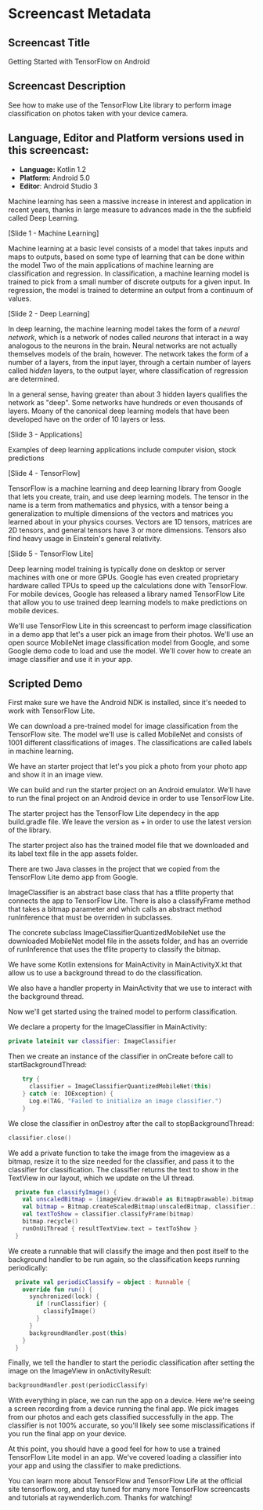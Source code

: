 # Screencast Metadata

## Screencast Title

Getting Started with TensorFlow on Android

## Screencast Description

See how to make use of the TensorFlow Lite library to perform image classification on photos taken with your device camera.

## Language, Editor and Platform versions used in this screencast:

- **Language:** Kotlin 1.2
- **Platform:** Android 5.0
- **Editor**: Android Studio 3


Machine learning has seen a massive increase in interest and application in recent years, thanks in large measure to advances made in the the subfield called Deep Learning.

[Slide 1 - Machine Learning]

Machine learning at a basic level consists of a model that takes inputs and maps to outputs, based on some type of learning that can be done within the model Two of the main applications of machine learning are classification and regression. In classification, a machine learning model is trained to pick from a small number of discrete outputs for a given input. In regression, the model is trained to determine an output from a continuum of values. 

[Slide 2 - Deep Learning]

In deep learning, the machine learning model takes the form of a _neural network_, which is a network of nodes called _neurons_ that interact in a way analogous to the neurons in the brain. Neural networks are not actually themselves models of the brain, however. The network takes the form of a number of a layers, from the input layer, through a certain number of layers called _hidden_ layers, to the output layer, where classification of regression are determined.

In a general sense, having greater than about 3 hidden layers qualifies the network as "deep". Some networks have hundreds or even thousands of layers. Moany of the canonical deep learning models that have been developed have on the order of 10 layers or less.

[Slide 3 - Applications]

Examples of deep learning applications include computer vision, stock predictions

[Slide 4 - TensorFlow]

TensorFlow is a machine learning and deep learning library from Google that lets you create, train, and use deep learning models. The tensor in the name is a term from mathematics and physics, with a tensor being a generalization to multiple dimensions of the vectors and matrices you learned about in your physics courses. Vectors are 1D tensors, matrices are 2D tensors, and general tensors have 3 or more dimensions. Tensors also find heavy usage in Einstein's general relativity.

[Slide 5 - TensorFlow Lite]

Deep learning model training is typically done on desktop or server machines with one or more GPUs. Google has even created proprietary hardware called TPUs to speed up the calculations done with TensorFlow. For mobile devices, Google has released a library named TensorFlow Lite that allow you to use trained deep learning models to make predictions on mobile devices.

We'll use TensorFlow Lite in this screencast to perform image classification in a demo app that let's a user pick an image from their photos. We'll use an open source  MobileNet image classification model from Google, and some Google demo code to load and use the model. We'll cover how to create an image classifier and use it in your app.

## Scripted Demo

First make sure we have the Android NDK is installed, since it's needed to work with TensorFlow Lite.

We can download a pre-trained model for image classification from the TensorFlow site. The model we'll use is called MobileNet and consists of 1001 different classifications of images. The classifications are called labels in machine learning.

We have an starter project that let's you pick a photo from your photo app and show it in an image view.

We can build and run the starter project on an Android emulator. We'll have to run the final project on an Android device in order to use TensorFlow Lite.

The starter project has the TensorFlow Lite dependecy in the app build.gradle file. We leave the version as + in order to use the latest version of the library.

The starter project also has the trained model file that we downloaded and its label text file in the app assets folder.

There are two Java classes in the project that we copied from the TensorFlow Lite demo app from Google.

ImageClassifier is an abstract base class that has a tflite property that connects the app to TensorFlow Lite. There is also a classifyFrame method that takes a bitmap parameter and which calls an abstract method runInference that must be overriden in subclasses.

The concrete subclass ImageClassifierQuantizedMobileNet use the downloaded MobileNet model file in the assets folder, and has an override of runInference that uses the tflite property to classify the bitmap.

We have some Kotlin extensions for MainActivity in MainActivityX.kt that allow us to use a background thread to do the classification.

We also have a handler property in MainActivity that we use to interact with the background thread.

Now we'll get started using the trained model to perform classification.

We declare a property for the ImageClassifier in MainActivity:

```kotlin
private lateinit var classifier: ImageClassifier
```

Then we create an instance of the classifier in onCreate before call to startBackgroundThread:

```kotlin
    try {
      classifier = ImageClassifierQuantizedMobileNet(this)
    } catch (e: IOException) {
      Log.e(TAG, "Failed to initialize an image classifier.")
    }
```

We close the classifier in onDestroy after the call to stopBackgroundThread:

```kotlin
classifier.close()
```

We add a private function to take the image from the imageview as a bitmap, resize it to the size needed for the classifier, and pass it to the classifier for classification. The classifier returns the text to show in the TextView in our layout, which we update on the UI thread.

```kotlin
  private fun classifyImage() {
    val unscaledBitmap = (imageView.drawable as BitmapDrawable).bitmap
    val bitmap = Bitmap.createScaledBitmap(unscaledBitmap, classifier.imageSizeX, classifier.imageSizeY, false)
    val textToShow = classifier.classifyFrame(bitmap)
    bitmap.recycle()
    runOnUiThread { resultTextView.text = textToShow }
  }
```

We create a runnable that will classify the image and then post itself to the background handler to be run again, so the classification keeps running periodically:

```kotlin
  private val periodicClassify = object : Runnable {
    override fun run() {
      synchronized(lock) {
        if (runClassifier) {
          classifyImage()
        }
      }
      backgroundHandler.post(this)
    }
  }
```

Finally, we tell the handler to start the periodic classification after setting the image on the ImageView in onActivityResult:

```kotlin
backgroundHandler.post(periodicClassify)
```

With everything in place, we can run the app on a device. Here we're seeing a screen recording from a device running the final app. We pick images from our photos and each gets classified successfully in the app. The classifier is not 100% accurate, so you'll likely see some misclassifications if you run the final app on your device.

At this point, you should have a good feel for how to use a trained TensorFlow Lite model in an app. We've covered loading a classifier into your app and using the classifier to make predictions.

You can learn more about TensorFlow and TensorFlow Life at the official site tensorflow.org, and stay tuned for many more TensorFlow screencasts and tutorials at raywenderlich.com. Thanks for watching!